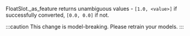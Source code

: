 FloatSlot._as_feature returns unambiguous values - `[1.0, <value>]` if successfully converted, `[0.0, 0.0]` if not.

:::caution
This change is model-breaking. Please retrain your models.
:::